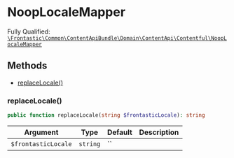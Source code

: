 #  NoopLocaleMapper

Fully Qualified: [`\Frontastic\Common\ContentApiBundle\Domain\ContentApi\Contentful\NoopLocaleMapper`](../../../../../../src/php/ContentApiBundle/Domain/ContentApi/Contentful/NoopLocaleMapper.php)




## Methods

* [replaceLocale()](#replaceLocale)


### replaceLocale()


```php
public function replaceLocale(string $frontasticLocale): string
```






Argument|Type|Default|Description
--------|----|-------|-----------
`$frontasticLocale`|`string`|``|

